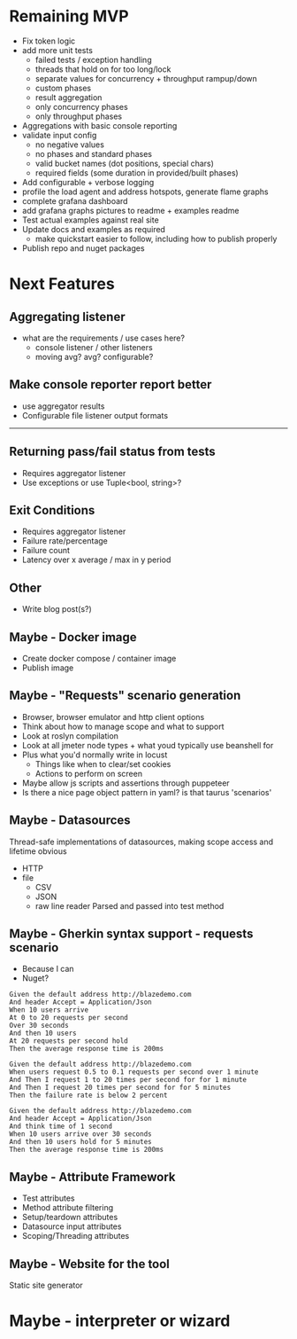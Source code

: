 # Remaining MVP
- Fix token logic
- add more unit tests
  - failed tests / exception handling
  - threads that hold on for too long/lock
  - separate values for concurrency + throughput rampup/down
  - custom phases
  - result aggregation
  - only concurrency phases
  - only throughput phases
- Aggregations with basic console reporting
- validate input config
    - no negative values
    - no phases and standard phases
    - valid bucket names (dot positions, special chars)
    - required fields (some duration in provided/built phases)
- Add configurable + verbose logging
- profile the load agent and address hotspots, generate flame graphs
- complete grafana dashboard
- add grafana graphs pictures to readme + examples readme
- Test actual examples against real site
- Update docs and examples as required
  - make quickstart easier to follow, including how to publish properly
- Publish repo and nuget packages

# Next Features

## Aggregating listener
- what are the requirements / use cases here?
  - console listener / other listeners
  - moving avg? avg? configurable?

## Make console reporter report better
- use aggregator results
- Configurable file listener output formats

---

## Returning pass/fail status from tests
 - Requires aggregator listener
 - Use exceptions or use Tuple<bool, string>?

## Exit Conditions
- Requires aggregator listener
- Failure rate/percentage
- Failure count
- Latency over x average / max in y period

## Other
- Write blog post(s?)

## Maybe - Docker image
- Create docker compose / container image
- Publish image

## Maybe - "Requests" scenario generation
- Browser, browser emulator and http client options
- Think about how to manage scope and what to support
- Look at roslyn compilation
- Look at all jmeter node types + what youd typically use beanshell for
- Plus what you'd normally write in locust
  - Things like when to clear/set cookies
  - Actions to perform on screen
- Maybe allow js scripts and assertions through puppeteer
- Is there a nice page object pattern in yaml? is that taurus 'scenarios'

## Maybe - Datasources
Thread-safe implementations of datasources, making scope access and lifetime obvious
- HTTP
- file
  - CSV
  - JSON
  - raw line reader
Parsed and passed into test method

## Maybe - Gherkin syntax support - requests scenario
- Because I can
- Nuget?

```gherkin
Given the default address http://blazedemo.com
And header Accept = Application/Json
When 10 users arrive
At 0 to 20 requests per second
Over 30 seconds
And then 10 users
At 20 requests per second hold
Then the average response time is 200ms
```

```gherkin
Given the default address http://blazedemo.com
When users request 0.5 to 0.1 requests per second over 1 minute
And Then I request 1 to 20 times per second for for 1 minute
And Then I request 20 times per second for for 5 minutes
Then the failure rate is below 2 percent
```

```gherkin
Given the default address http://blazedemo.com
And header Accept = Application/Json
And think time of 1 second
When 10 users arrive over 30 seconds
And then 10 users hold for 5 minutes
Then the average response time is 200ms
```

## Maybe - Attribute Framework
- Test attributes
- Method attribute filtering
- Setup/teardown attributes
- Datasource input attributes
- Scoping/Threading attributes

## Maybe - Website for the tool
Static site generator

# Maybe - interpreter or wizard
